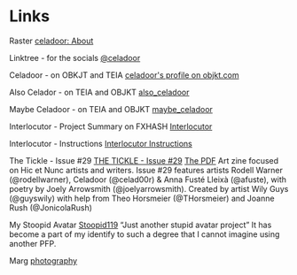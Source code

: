 # Links

Raster
[celadoor: About](https://www.raster.art/artist/celadoor/about)

Linktree - for the socials
[@celadoor](https://linktr.ee/celadoor)

Celadoor - on OBKJT and TEIA
[celadoor's profile on objkt.com](https://objkt.com/@celadoor)

Also Celador - on TEIA and OBJKT
[also_celadoor](https://teia.art/also_celadoor)

Maybe Celadoor - on TEIA and OBJKT
[maybe_celadoor](https://teia.art/maybe_celadoor)

Interlocutor - Project Summary on FXHASH
[Interlocutor](https://www.fxhash.xyz/article/interlocutor)

Interlocutor - Instructions 
[Interlocutor Instructions](https://objkt.com/tokens/KT1WVa24qmZcLruJQwwpogch7ae4caMFGSxP/0)

The Tickle  - Issue #29
[THE TICKLE - Issue \#29](https://teia.art/objkt/642093)
[The PDF](https://cache.teia.rocks/ipfs/QmS6AAkY91yP4tMER159KE4PA3S788FnHxxPDMMTCsHqvd/?creator=tz1chg2DdXaApZt9YdGfFxatHr9ot8gpjFtW&viewer=tz1gHjWJ3hcNXLTQ3tfLbGNVmubmy6TrzzJy&objkt=642093)
Art zine focused on Hic et Nunc artists and writers.
Issue #29 features artists Rodell Warner (@rodellwarner), Celadoor (@celad00r) & Anna Fusté Lleixà (@afuste), with poetry by Joely Arrowsmith (@joelyarrowsmith).
Created by artist Wily Guys (@guyswily) with help from Theo Horsmeier (@THorsmeier) and Joanne Rush (@JonicolaRush)

My Stoopid Avatar
[Stoopid119](https://teia.art/objkt/299227)
“Just another stupid avatar project” 
It has become a part of my identify to such a degree that I cannot imagine using another PFP. 

Marg
[photography](https://marg.art/category/photography/)